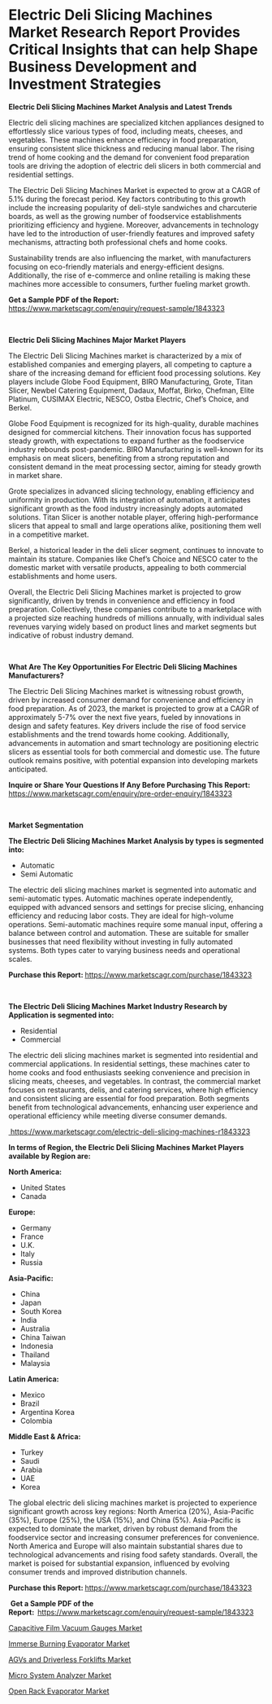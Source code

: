 <p><h1>Electric Deli Slicing Machines Market Research Report Provides Critical Insights that can help Shape Business Development and Investment Strategies</h1></p><p><strong>Electric Deli Slicing Machines Market Analysis and Latest Trends</strong></p>
<p><p>Electric deli slicing machines are specialized kitchen appliances designed to effortlessly slice various types of food, including meats, cheeses, and vegetables. These machines enhance efficiency in food preparation, ensuring consistent slice thickness and reducing manual labor. The rising trend of home cooking and the demand for convenient food preparation tools are driving the adoption of electric deli slicers in both commercial and residential settings.</p><p>The Electric Deli Slicing Machines Market is expected to grow at a CAGR of 5.1% during the forecast period. Key factors contributing to this growth include the increasing popularity of deli-style sandwiches and charcuterie boards, as well as the growing number of foodservice establishments prioritizing efficiency and hygiene. Moreover, advancements in technology have led to the introduction of user-friendly features and improved safety mechanisms, attracting both professional chefs and home cooks.</p><p>Sustainability trends are also influencing the market, with manufacturers focusing on eco-friendly materials and energy-efficient designs. Additionally, the rise of e-commerce and online retailing is making these machines more accessible to consumers, further fueling market growth.</p></p>
<p><strong>Get a Sample PDF of the Report:&nbsp;</strong> <a href="https://www.marketscagr.com/enquiry/request-sample/1843323?utm_campaign=1868&utm_medium=2&utm_source=Github&utm_content=ia&utm_term=12042025&utm_id=electric-deli-slicing-machines">https://www.marketscagr.com/enquiry/request-sample/1843323</a></p>
<p>&nbsp;</p>
<p><strong>Electric Deli Slicing Machines Major Market Players</strong></p>
<p><p>The Electric Deli Slicing Machines market is characterized by a mix of established companies and emerging players, all competing to capture a share of the increasing demand for efficient food processing solutions. Key players include Globe Food Equipment, BIRO Manufacturing, Grote, Titan Slicer, Newbel Catering Equipment, Dadaux, Moffat, Birko, Chefman, Elite Platinum, CUSIMAX Electric, NESCO, Ostba Electric, Chef’s Choice, and Berkel.</p><p>Globe Food Equipment is recognized for its high-quality, durable machines designed for commercial kitchens. Their innovation focus has supported steady growth, with expectations to expand further as the foodservice industry rebounds post-pandemic. BIRO Manufacturing is well-known for its emphasis on meat slicers, benefiting from a strong reputation and consistent demand in the meat processing sector, aiming for steady growth in market share.</p><p>Grote specializes in advanced slicing technology, enabling efficiency and uniformity in production. With its integration of automation, it anticipates significant growth as the food industry increasingly adopts automated solutions. Titan Slicer is another notable player, offering high-performance slicers that appeal to small and large operations alike, positioning them well in a competitive market. </p><p>Berkel, a historical leader in the deli slicer segment, continues to innovate to maintain its stature. Companies like Chef’s Choice and NESCO cater to the domestic market with versatile products, appealing to both commercial establishments and home users.</p><p>Overall, the Electric Deli Slicing Machines market is projected to grow significantly, driven by trends in convenience and efficiency in food preparation. Collectively, these companies contribute to a marketplace with a projected size reaching hundreds of millions annually, with individual sales revenues varying widely based on product lines and market segments but indicative of robust industry demand.</p></p>
<p>&nbsp;</p>
<p><strong>What Are The Key Opportunities For Electric Deli Slicing Machines Manufacturers?</strong></p>
<p><p>The Electric Deli Slicing Machines market is witnessing robust growth, driven by increased consumer demand for convenience and efficiency in food preparation. As of 2023, the market is projected to grow at a CAGR of approximately 5-7% over the next five years, fueled by innovations in design and safety features. Key drivers include the rise of food service establishments and the trend towards home cooking. Additionally, advancements in automation and smart technology are positioning electric slicers as essential tools for both commercial and domestic use. The future outlook remains positive, with potential expansion into developing markets anticipated.</p></p>
<p><strong>Inquire or Share Your Questions If Any Before Purchasing This Report:</strong> <a href="https://www.marketscagr.com/enquiry/pre-order-enquiry/1843323?utm_campaign=1868&utm_medium=2&utm_source=Github&utm_content=ia&utm_term=12042025&utm_id=electric-deli-slicing-machines">https://www.marketscagr.com/enquiry/pre-order-enquiry/1843323</a></p>
<p>&nbsp;</p>
<p><strong>Market Segmentation</strong></p>
<p><strong>The Electric Deli Slicing Machines Market Analysis by types is segmented into:</strong></p>
<p><ul><li>Automatic</li><li>Semi Automatic</li></ul></p>
<p><p>The electric deli slicing machines market is segmented into automatic and semi-automatic types. Automatic machines operate independently, equipped with advanced sensors and settings for precise slicing, enhancing efficiency and reducing labor costs. They are ideal for high-volume operations. Semi-automatic machines require some manual input, offering a balance between control and automation. These are suitable for smaller businesses that need flexibility without investing in fully automated systems. Both types cater to varying business needs and operational scales.</p></p>
<p><strong>Purchase this Report:&nbsp;</strong><a href="https://www.marketscagr.com/purchase/1843323?utm_campaign=1868&utm_medium=2&utm_source=Github&utm_content=ia&utm_term=12042025&utm_id=electric-deli-slicing-machines">https://www.marketscagr.com/purchase/1843323</a></p>
<p>&nbsp;</p>
<p><strong>The Electric Deli Slicing Machines Market Industry Research by Application is segmented into:</strong></p>
<p><ul><li>Residential</li><li>Commercial</li></ul></p>
<p><p>The electric deli slicing machines market is segmented into residential and commercial applications. In residential settings, these machines cater to home cooks and food enthusiasts seeking convenience and precision in slicing meats, cheeses, and vegetables. In contrast, the commercial market focuses on restaurants, delis, and catering services, where high efficiency and consistent slicing are essential for food preparation. Both segments benefit from technological advancements, enhancing user experience and operational efficiency while meeting diverse consumer demands.</p></p>
<p><a href="https://www.marketscagr.com/electric-deli-slicing-machines-r1843323?utm_campaign=1868&utm_medium=2&utm_source=Github&utm_content=ia&utm_term=12042025&utm_id=electric-deli-slicing-machines">&nbsp;https://www.marketscagr.com/electric-deli-slicing-machines-r1843323</a></p>
<p><strong>In terms of Region, the Electric Deli Slicing Machines Market Players available by Region are:</strong></p>
<p>
    <p> <strong> North America: </strong>
        <ul>
            <li>United States</li>
            <li>Canada</li>
        </ul>
        </p> 
    <p> <strong> Europe: </strong>
        <ul>
            <li>Germany</li>
            <li>France</li>
            <li>U.K.</li>
            <li>Italy</li>
            <li>Russia</li>
        </ul>
        </p> 
    <p> <strong> Asia-Pacific: </strong>
        <ul>
            <li>China</li>
            <li>Japan</li>
            <li>South Korea</li>
            <li>India</li>
            <li>Australia</li>
            <li>China Taiwan</li>
            <li>Indonesia</li>
            <li>Thailand</li>
            <li>Malaysia</li>
        </ul>
        </p> 
    <p> <strong> Latin America: </strong>
        <ul>
            <li>Mexico</li>
            <li>Brazil</li>
            <li>Argentina Korea</li>
            <li>Colombia</li>
        </ul>
        </p> 
    <p> <strong> Middle East & Africa: </strong>
        <ul>
            <li>Turkey</li>
            <li>Saudi</li>
            <li>Arabia</li>
            <li>UAE</li>
            <li>Korea</li>
        </ul>
    </p>
    </p>
<p><p>The global electric deli slicing machines market is projected to experience significant growth across key regions: North America (20%), Asia-Pacific (35%), Europe (25%), the USA (15%), and China (5%). Asia-Pacific is expected to dominate the market, driven by robust demand from the foodservice sector and increasing consumer preferences for convenience. North America and Europe will also maintain substantial shares due to technological advancements and rising food safety standards. Overall, the market is poised for substantial expansion, influenced by evolving consumer trends and improved distribution channels.</p></p>
<p><strong>Purchase this Report: </strong><a href="https://www.marketscagr.com/purchase/1843323?utm_campaign=1868&utm_medium=2&utm_source=Github&utm_content=ia&utm_term=12042025&utm_id=electric-deli-slicing-machines">https://www.marketscagr.com/purchase/1843323</a></p>
<p>&nbsp;<strong>Get a Sample PDF of the Report:&nbsp;&nbsp;</strong><a href="https://www.marketscagr.com/enquiry/request-sample/1843323?utm_campaign=1868&utm_medium=2&utm_source=Github&utm_content=ia&utm_term=12042025&utm_id=electric-deli-slicing-machines">https://www.marketscagr.com/enquiry/request-sample/1843323</a></p>
<p><strong></strong></p>
<p><p><a href="https://github.com/knazsdadeyvw/Market-Research-Report-List-1/blob/main/capacitive-film-vacuum-gauges-market.md?utm_campaign=1868&utm_medium=2&utm_source=Github&utm_content=ia&utm_term=12042025&utm_id=electric-deli-slicing-machines">Capacitive Film Vacuum Gauges Market</a></p><p><a href="https://github.com/RickHolmes3/Market-Research-Report-List-7/blob/main/immerse-burning-evaporator-market.md?utm_campaign=1868&utm_medium=2&utm_source=Github&utm_content=ia&utm_term=12042025&utm_id=electric-deli-slicing-machines">Immerse Burning Evaporator Market</a></p><p><a href="https://github.com/goliareanoyh/Market-Research-Report-List-1/blob/main/agvs-and-driverless-forklifts-market.md?utm_campaign=1868&utm_medium=2&utm_source=Github&utm_content=ia&utm_term=12042025&utm_id=electric-deli-slicing-machines">AGVs and Driverless Forklifts Market</a></p><p><a href="https://github.com/Krish2023na/Market-Research-Report-List-7/blob/main/micro-system-analyzer-market.md?utm_campaign=1868&utm_medium=2&utm_source=Github&utm_content=ia&utm_term=12042025&utm_id=electric-deli-slicing-machines">Micro System Analyzer Market</a></p><p><a href="https://github.com/aarenlazosw3/Market-Research-Report-List-1/blob/main/open-rack-evaporator-market.md?utm_campaign=1868&utm_medium=2&utm_source=Github&utm_content=ia&utm_term=12042025&utm_id=electric-deli-slicing-machines">Open Rack Evaporator Market</a></p></p>